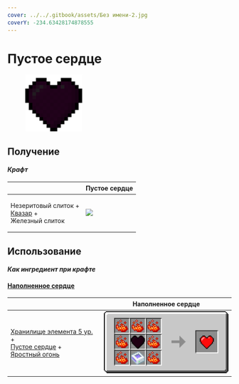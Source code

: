 ```yaml
---
cover: ../../.gitbook/assets/Без имени-2.jpg
coverY: -234.63428174878555
---
```


# Пустое сердце

<figure><img src="../../.gitbook/assets/heart_empty_128.png" alt=""><figcaption></figcaption></figure>

## Получение

#### _Крафт_

| ㅤ                                                                                    |  Пустое сердце                              |
| ------------------------------------------------------------------------------------ | ------------------------------------------- |
| <p>Незеритовый слиток +<br><a href="catalyst.md">Квазар</a> +<br>Железный слиток</p> | ![](../../.gitbook/assets/heart\_empty.png) |

## Использование

#### _Как ингредиент при крафте_

#### [Наполненное сердце](heart.md)

| ㅤ                                                                                                                                                                      |  Наполненное сердце                  |
| ---------------------------------------------------------------------------------------------------------------------------------------------------------------------- | ------------------------------------ |
| <p><a href="item_storage_cell_256k.md">Хранилище элемента 5 ур.</a> +<br><a href="heart_empty.md">Пустое сердце</a> +<br><a href="fury_fire.md">Яростный огонь</a></p> | ![](../../.gitbook/assets/heart.png) |

